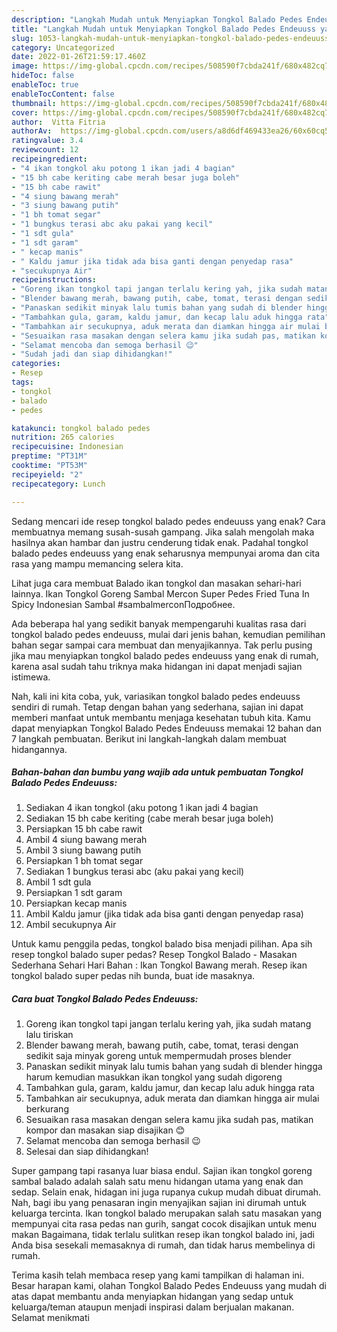```yaml
---
description: "Langkah Mudah untuk Menyiapkan Tongkol Balado Pedes Endeuuss yang Enak"
title: "Langkah Mudah untuk Menyiapkan Tongkol Balado Pedes Endeuuss yang Enak"
slug: 1053-langkah-mudah-untuk-menyiapkan-tongkol-balado-pedes-endeuuss-yang-enak
category: Uncategorized
date: 2022-01-26T21:59:17.460Z
image: https://img-global.cpcdn.com/recipes/508590f7cbda241f/680x482cq70/tongkol-balado-pedes-endeuuss-foto-resep-utama.jpg
hideToc: false
enableToc: true
enableTocContent: false
thumbnail: https://img-global.cpcdn.com/recipes/508590f7cbda241f/680x482cq70/tongkol-balado-pedes-endeuuss-foto-resep-utama.jpg
cover: https://img-global.cpcdn.com/recipes/508590f7cbda241f/680x482cq70/tongkol-balado-pedes-endeuuss-foto-resep-utama.jpg
author:  Vitta Fitria
authorAv:  https://img-global.cpcdn.com/users/a8d6df469433ea26/60x60cq50/avatar.jpg
ratingvalue: 3.4
reviewcount: 12
recipeingredient:
- "4 ikan tongkol aku potong 1 ikan jadi 4 bagian"
- "15 bh cabe keriting cabe merah besar juga boleh"
- "15 bh cabe rawit"
- "4 siung bawang merah"
- "3 siung bawang putih"
- "1 bh tomat segar"
- "1 bungkus terasi abc aku pakai yang kecil"
- "1 sdt gula"
- "1 sdt garam"
- " kecap manis"
- " Kaldu jamur jika tidak ada bisa ganti dengan penyedap rasa"
- "secukupnya Air"
recipeinstructions:
- "Goreng ikan tongkol tapi jangan terlalu kering yah, jika sudah matang lalu tiriskan"
- "Blender bawang merah, bawang putih, cabe, tomat, terasi dengan sedikit saja minyak goreng untuk mempermudah proses blender"
- "Panaskan sedikit minyak lalu tumis bahan yang sudah di blender hingga harum kemudian masukkan ikan tongkol yang sudah digoreng"
- "Tambahkan gula, garam, kaldu jamur, dan kecap lalu aduk hingga rata"
- "Tambahkan air secukupnya, aduk merata dan diamkan hingga air mulai berkurang"
- "Sesuaikan rasa masakan dengan selera kamu jika sudah pas, matikan kompor dan masakan siap disajikan 😊"
- "Selamat mencoba dan semoga berhasil 😉"
- "Sudah jadi dan siap dihidangkan!"
categories:
- Resep
tags:
- tongkol
- balado
- pedes

katakunci: tongkol balado pedes 
nutrition: 265 calories
recipecuisine: Indonesian
preptime: "PT31M"
cooktime: "PT53M"
recipeyield: "2"
recipecategory: Lunch

---
```



Sedang mencari ide resep tongkol balado pedes endeuuss yang enak? Cara membuatnya memang susah-susah gampang. Jika salah mengolah maka hasilnya akan hambar dan justru cenderung tidak enak. Padahal tongkol balado pedes endeuuss yang enak seharusnya mempunyai aroma dan cita rasa yang mampu memancing selera kita.


Lihat juga cara membuat Balado ikan tongkol dan masakan sehari-hari lainnya. Ikan Tongkol Goreng Sambal Mercon Super Pedes Fried Tuna In Spicy Indonesian Sambal #sambalmerconПодробнее.

Ada beberapa hal yang sedikit banyak mempengaruhi kualitas rasa dari tongkol balado pedes endeuuss, mulai dari jenis bahan, kemudian pemilihan bahan segar sampai cara membuat dan menyajikannya. Tak perlu pusing jika mau menyiapkan tongkol balado pedes endeuuss yang enak di rumah, karena asal sudah tahu triknya maka hidangan ini dapat menjadi sajian istimewa.


Nah, kali ini kita coba, yuk, variasikan tongkol balado pedes endeuuss sendiri di rumah. Tetap dengan bahan yang sederhana, sajian ini dapat memberi manfaat untuk membantu menjaga kesehatan tubuh kita. Kamu dapat menyiapkan Tongkol Balado Pedes Endeuuss memakai 12 bahan dan 7 langkah pembuatan. Berikut ini langkah-langkah dalam membuat hidangannya.

<!--inarticleads1-->

##### Bahan-bahan dan bumbu yang wajib ada untuk pembuatan Tongkol Balado Pedes Endeuuss:

1. Sediakan 4 ikan tongkol (aku potong 1 ikan jadi 4 bagian
1. Sediakan 15 bh cabe keriting (cabe merah besar juga boleh)
1. Persiapkan 15 bh cabe rawit
1. Ambil 4 siung bawang merah
1. Ambil 3 siung bawang putih
1. Persiapkan 1 bh tomat segar
1. Sediakan 1 bungkus terasi abc (aku pakai yang kecil)
1. Ambil 1 sdt gula
1. Persiapkan 1 sdt garam
1. Persiapkan  kecap manis
1. Ambil  Kaldu jamur (jika tidak ada bisa ganti dengan penyedap rasa)
1. Ambil secukupnya Air


Untuk kamu penggila pedas, tongkol balado bisa menjadi pilihan. Apa sih resep tongkol balado super pedas? Resep Tongkol Balado - Masakan Sederhana Sehari Hari Bahan : Ikan Tongkol Bawang merah. Resep ikan tongkol balado super pedas nih bunda, buat ide masaknya. 

<!--inarticleads2-->

##### Cara buat Tongkol Balado Pedes Endeuuss:

1. Goreng ikan tongkol tapi jangan terlalu kering yah, jika sudah matang lalu tiriskan
1. Blender bawang merah, bawang putih, cabe, tomat, terasi dengan sedikit saja minyak goreng untuk mempermudah proses blender
1. Panaskan sedikit minyak lalu tumis bahan yang sudah di blender hingga harum kemudian masukkan ikan tongkol yang sudah digoreng
1. Tambahkan gula, garam, kaldu jamur, dan kecap lalu aduk hingga rata
1. Tambahkan air secukupnya, aduk merata dan diamkan hingga air mulai berkurang
1. Sesuaikan rasa masakan dengan selera kamu jika sudah pas, matikan kompor dan masakan siap disajikan 😊
1. Selamat mencoba dan semoga berhasil 😉
1. Selesai dan siap dihidangkan!

Super gampang tapi rasanya luar biasa endul. Sajian ikan tongkol goreng sambal balado adalah salah satu menu hidangan utama yang enak dan sedap. Selain enak, hidagan ini juga rupanya cukup mudah dibuat dirumah. Nah, bagi ibu yang penasaran ingin menyajikan sajian ini dirumah untuk keluarga tercinta. Ikan tongkol balado merupakan salah satu masakan yang mempunyai cita rasa pedas nan gurih, sangat cocok disajikan untuk menu makan Bagaimana, tidak terlalu sulitkan resep ikan tongkol balado ini, jadi Anda bisa sesekali memasaknya di rumah, dan tidak harus membelinya di rumah. 

Terima kasih telah membaca resep yang kami tampilkan di halaman ini. Besar harapan kami, olahan Tongkol Balado Pedes Endeuuss yang mudah di atas dapat membantu anda menyiapkan hidangan yang sedap untuk keluarga/teman ataupun menjadi inspirasi dalam berjualan makanan. Selamat menikmati
